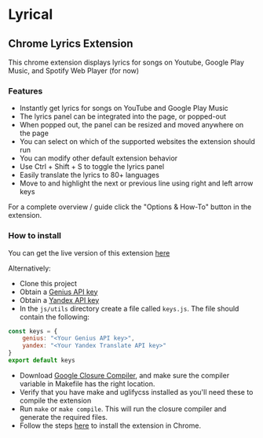 # Lyrical #

## Chrome Lyrics Extension ##

This chrome extension displays lyrics for songs on Youtube, Google Play Music, and Spotify Web Player (for now)

### Features ###
* Instantly get lyrics for songs on YouTube and Google Play Music
* The lyrics panel can be integrated into the page, or popped-out
* When popped out, the panel can be resized and moved anywhere on the page 
* You can select on which of the supported websites the extension should run
* You can modify other default extension behavior
* Use Ctrl + Shift + S to toggle the lyrics panel
* Easily translate the lyrics to 80+ languages
* Move to and highlight the next or previous line using right and left arrow keys

For a complete overview / guide click the "Options & How-To" button in the extension.

### How to install ###

You can get the live version of this extension [here](https://chrome.google.com/webstore/detail/lyrical/dkbbaocemdcnifbnpdbfklbnfoahmokg)

Alternatively:

* Clone this project
* Obtain a [Genius API key](https://genius.com/api-clients)
* Obtain a [Yandex API key](https://tech.yandex.com/keys/)
* In the `js/utils` directory create a file called `keys.js`. The file should contain the following:
```javascript
const keys = {
	genius: "<Your Genius API key>",
	yandex: "<Your Yandex Translate API key>"
}
export default keys
```
* Download [Google Closure Compiler](https://developers.google.com/closure/compiler/), and make sure the compiler variable in Makefile has the right location.
* Verify that you have make and uglifycss installed as you'll need these to compile the extension
* Run `make` or `make compile`. This will run the closure compiler and generate the required files.
* Follow the steps [here](https://developer.chrome.com/extensions/getstarted#unpacked) to install the extension in Chrome.




